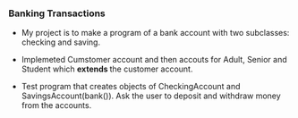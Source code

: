 ### Banking Transactions

+  My project is to make a program of a bank account with two subclasses: checking and saving.

+  Implemeted Cumstomer account and then accouts for Adult, Senior and Student which <b> extends </b> the customer account. 

+  Test program that creates objects of CheckingAccount and SavingsAccount(bank()). Ask the user to deposit and withdraw money  from the accounts.

  

